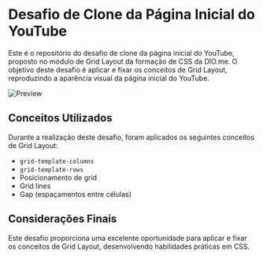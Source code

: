 # Desafio de Clone da Página Inicial do YouTube

Este é o repositório do desafio de clone da página inicial do YouTube, proposto no módulo de Grid Layout da formação de CSS da DIO.me. O objetivo deste desafio é aplicar e fixar os conceitos de Grid Layout, reproduzindo a aparência visual da página inicial do YouTube.

![Preview](./assets/images/grid-module.png)

## Conceitos Utilizados

Durante a realização deste desafio, foram aplicados os seguintes conceitos de Grid Layout:

- `grid-template-columns`
- `grid-template-rows`
- Posicionamento de grid
- Grid lines
- Gap (espaçamentos entre células)

## Considerações Finais

Este desafio proporciona uma excelente oportunidade para aplicar e fixar os conceitos de Grid Layout, desenvolvendo habilidades práticas em CSS. 
